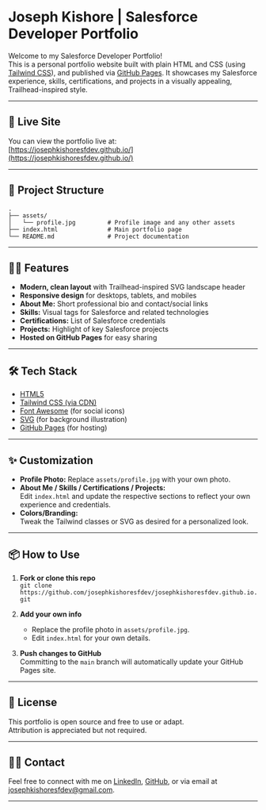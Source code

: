# Joseph Kishore | Salesforce Developer Portfolio

Welcome to my Salesforce Developer Portfolio!  
This is a personal portfolio website built with plain HTML and CSS (using [Tailwind CSS](https://tailwindcss.com/)), and published via [GitHub Pages](https://pages.github.com/). It showcases my Salesforce experience, skills, certifications, and projects in a visually appealing, Trailhead-inspired style.

---

## 🚀 Live Site

You can view the portfolio live at:  
[https://josephkishoresfdev.github.io/](https://josephkishoresfdev.github.io/)

---

## 📂 Project Structure

```
.
├── assets/
│   └── profile.jpg         # Profile image and any other assets
├── index.html              # Main portfolio page
└── README.md               # Project documentation
```

---

## 🧑‍💻 Features

- **Modern, clean layout** with Trailhead-inspired SVG landscape header
- **Responsive design** for desktops, tablets, and mobiles
- **About Me:** Short professional bio and contact/social links
- **Skills:** Visual tags for Salesforce and related technologies
- **Certifications:** List of Salesforce credentials
- **Projects:** Highlight of key Salesforce projects
- **Hosted on GitHub Pages** for easy sharing

---

## 🛠️ Tech Stack

- [HTML5](https://developer.mozilla.org/en-US/docs/Web/HTML)
- [Tailwind CSS (via CDN)](https://tailwindcss.com/)
- [Font Awesome](https://fontawesome.com/) (for social icons)
- [SVG](https://developer.mozilla.org/en-US/docs/Web/SVG) (for background illustration)
- [GitHub Pages](https://pages.github.com/) (for hosting)

---

## ✨ Customization

- **Profile Photo:** Replace `assets/profile.jpg` with your own photo.
- **About Me / Skills / Certifications / Projects:**  
  Edit `index.html` and update the respective sections to reflect your own experience and credentials.
- **Colors/Branding:**  
  Tweak the Tailwind classes or SVG as desired for a personalized look.

---

## 📦 How to Use

1. **Fork or clone this repo**  
   `git clone https://github.com/josephkishoresfdev/josephkishoresfdev.github.io.git`

2. **Add your own info**  
   - Replace the profile photo in `assets/profile.jpg`.
   - Edit `index.html` for your own details.

3. **Push changes to GitHub**  
   Committing to the `main` branch will automatically update your GitHub Pages site.

---

## 📝 License

This portfolio is open source and free to use or adapt.  
Attribution is appreciated but not required.

---

## 🙋‍♂️ Contact

Feel free to connect with me on [LinkedIn](https://www.linkedin.com/in/josephkishoresfdev/), [GitHub](https://github.com/josephkishoresfdev), or via email at josephkishoresfdev@gmail.com.

---
